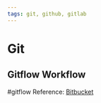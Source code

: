 ```yaml
---
tags: git, github, gitlab
---
```


# Git
## Gitflow Workflow
#gitflow 
Reference: [Bitbucket](https://www.atlassian.com/git/tutorials/comparing-workflows/gitflow-workflow)
